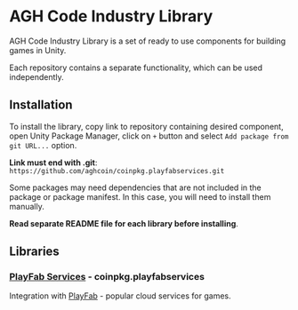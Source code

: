 # AGH Code Industry Library

AGH Code Industry Library is a set of ready to use components for building games in Unity.

Each repository contains a separate functionality, which can be used independently.

## Installation

To install the library, copy link to repository containing desired component, open Unity Package Manager, click on `+` button and select `Add package from git URL...` option.

**Link must end with .git**: `https://github.com/aghcoin/coinpkg.playfabservices.git`

Some packages may need dependencies that are not included in the package or package manifest. In this case, you will need to install them manually.

**Read separate README file for each library before installing**.

## Libraries

### [PlayFab Services](https://github.com/aghcoin/coinpkg.playfabservices.git) - coinpkg.playfabservices
Integration with [PlayFab](https://playfab.com) - popular cloud services for games.